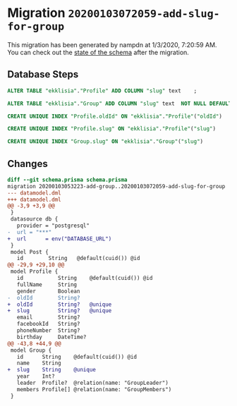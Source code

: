 # Migration `20200103072059-add-slug-for-group`

This migration has been generated by nampdn at 1/3/2020, 7:20:59 AM.
You can check out the [state of the schema](./schema.prisma) after the migration.

## Database Steps

```sql
ALTER TABLE "ekklisia"."Profile" ADD COLUMN "slug" text    ;

ALTER TABLE "ekklisia"."Group" ADD COLUMN "slug" text  NOT NULL DEFAULT '' ;

CREATE UNIQUE INDEX "Profile.oldId" ON "ekklisia"."Profile"("oldId")

CREATE UNIQUE INDEX "Profile.slug" ON "ekklisia"."Profile"("slug")

CREATE UNIQUE INDEX "Group.slug" ON "ekklisia"."Group"("slug")
```

## Changes

```diff
diff --git schema.prisma schema.prisma
migration 20200103053223-add-group..20200103072059-add-slug-for-group
--- datamodel.dml
+++ datamodel.dml
@@ -3,9 +3,9 @@
 }
 datasource db {
   provider = "postgresql"
-  url = "***"
+  url      = env("DATABASE_URL")
 }
 model Post {
   id        String   @default(cuid()) @id
@@ -29,9 +29,10 @@
 model Profile {
   id           String    @default(cuid()) @id
   fullName     String
   gender       Boolean
-  oldId        String?
+  oldId        String?   @unique
+  slug         String?   @unique
   email        String?
   facebookId   String?
   phoneNumber  String?
   birthday     DateTime?
@@ -43,8 +44,9 @@
 model Group {
   id      String    @default(cuid()) @id
   name    String
+  slug    String    @unique
   year    Int?
   leader  Profile?  @relation(name: "GroupLeader")
   members Profile[] @relation(name: "GroupMembers")
 }
```


